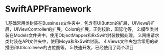# SwiftAPPFramework
1.基础常用类封装在Bussiness文件夹中，包含有UIButton的扩展，UIView的扩展，UIViewController的扩展，Color的扩展，正则校验，国际化等。
2.模型类封装在Models文件夹中，使用ObjectMapper和RxSwift封装数据处理。
3.网络请求类封装在API文件夹中，使用Moya和RxSwift封装。
4.Views文件夹包含常用的轮播图和UIScrollview的占位图等。
5.快速开发，已经使用了两个项目
